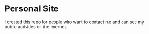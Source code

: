 # Personal Site

I created this repo for people who want to contact me and can see my public activities on the internet. 



